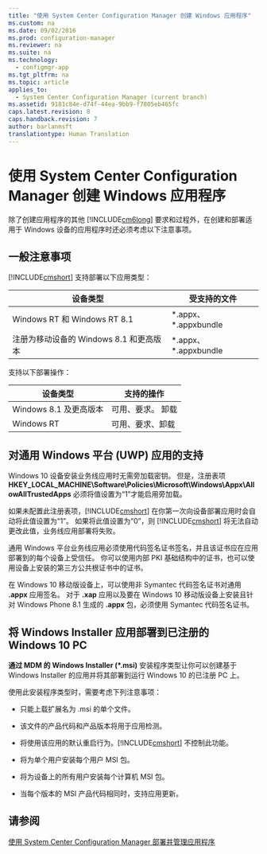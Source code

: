 ```yaml
---
title: "使用 System Center Configuration Manager 创建 Windows 应用程序"
ms.custom: na
ms.date: 09/02/2016
ms.prod: configuration-manager
ms.reviewer: na
ms.suite: na
ms.technology: 
  - configmgr-app
ms.tgt_pltfrm: na
ms.topic: article
applies_to: 
  - System Center Configuration Manager (current branch)
ms.assetid: 9181c84e-d74f-44ea-9bb9-f7805eb465fc
caps.latest.revision: 8
caps.handback.revision: 7
author: barlanmsft
translationtype: Human Translation
---
```

# 使用 System Center Configuration Manager 创建 Windows 应用程序
除了创建应用程序的其他 [!INCLUDE[cm6long](../LocTest/includes/cm6long_md.md)] 要求和过程外，在创建和部署适用于 Windows 设备的应用程序时还必须考虑以下注意事项。  
  
## 一般注意事项  
 [!INCLUDE[cmshort](../LocTest/includes/cmshort_md.md)] 支持部署以下应用类型：  
  
|设备类型|受支持的文件|  
|----------|------------|  
|Windows RT 和 Windows RT 8.1|\*.appx、\*.appxbundle|  
|注册为移动设备的 Windows 8.1 和更高版本|\*.appx、\*.appxbundle|  
  
 支持以下部署操作：  
  
|设备类型|支持的操作|  
|----------|-----------|  
|Windows 8.1 及更高版本|可用、要求。 卸载|  
|Windows RT|可用、要求、卸载|  
  
## 对通用 Windows 平台 \(UWP\) 应用的支持  
 Windows 10 设备安装业务线应用时无需旁加载密钥。 但是，注册表项 **HKEY\_LOCAL\_MACHINE\\Software\\Policies\\Microsoft\\Windows\\Appx\\AllowAllTrustedApps** 必须将值设置为“1”才能启用旁加载。  
  
 如果未配置此注册表项，[!INCLUDE[cmshort](../LocTest/includes/cmshort_md.md)] 在你第一次向设备部署应用时会自动将此值设置为“1”。 如果将此值设置为“0”，则 [!INCLUDE[cmshort](../LocTest/includes/cmshort_md.md)] 将无法自动更改此值，业务线应用部署将失败。  
  
 通用 Windows 平台业务线应用必须使用代码签名证书签名，并且该证书应在应用部署到的每个设备上受信任。 你可以使用内部 PKI 基础结构中的证书，也可以使用设备上安装的第三方公共根证书中的证书。  
  
 在 Windows 10 移动版设备上，可以使用非 Symantec 代码签名证书对通用 **.appx** 应用签名。 对于 **.xap** 应用以及要在 Windows 10 移动版设备上安装且针对 Windows Phone 8.1 生成的 **.appx** 包，必须使用 Symantec 代码签名证书。  
  
## 将 Windows Installer 应用部署到已注册的 Windows 10 PC  
 **通过 MDM 的 Windows Installer \(\*.msi\)** 安装程序类型让你可以创建基于 Windows Installer 的应用并将其部署到运行 Windows 10 的已注册 PC 上。  
  
 使用此安装程序类型时，需要考虑下列注意事项：  
  
-   只能上载扩展名为 .msi 的单个文件。  
  
-   该文件的产品代码和产品版本将用于应用检测。  
  
-   将使用该应用的默认重启行为。[!INCLUDE[cmshort](../LocTest/includes/cmshort_md.md)] 不控制此功能。  
  
-   将为单个用户安装每个用户 MSI 包。  
  
-   将为设备上的所有用户安装每个计算机 MSI 包。  
  
-   当每个版本的 MSI 产品代码相同时，支持应用更新。  
  
## 请参阅  
 [使用 System Center Configuration Manager 部署并管理应用程序](../LocTest/Deploy-and-manage-applications-with-System-Center-Configuration-Manager.md)